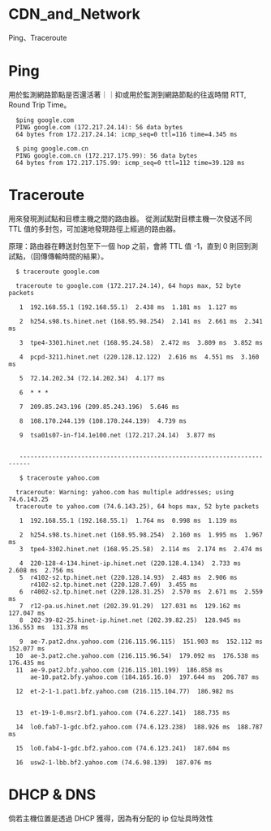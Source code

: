 # CDN_and_Network
Ping、Traceroute


# Ping 

用於監測網路節點是否還活著｜｜抑或用於監測到網路節點的往返時間 RTT, Round Trip Time。

      $ping google.com
      PING google.com (172.217.24.14): 56 data bytes
      64 bytes from 172.217.24.14: icmp_seq=0 ttl=116 time=4.345 ms
      
      $ ping google.com.cn
      PING google.com.cn (172.217.175.99): 56 data bytes
      64 bytes from 172.217.175.99: icmp_seq=0 ttl=112 time=39.128 ms
      

# Traceroute

用來發現測試點和目標主機之間的路由器。
從測試點對目標主機一次發送不同 TTL 值的多封包，可加速地發現路徑上經過的路由器。

原理：路由器在轉送封包至下一個 hop 之前，會將 TTL 值 -1，直到 0 則回到測試點，（回傳傳輸時間的結果）。



      $ traceroute google.com
      
      traceroute to google.com (172.217.24.14), 64 hops max, 52 byte packets
      
       1  192.168.55.1 (192.168.55.1)  2.438 ms  1.181 ms  1.127 ms
       
       2  h254.s98.ts.hinet.net (168.95.98.254)  2.141 ms  2.661 ms  2.341 ms
       
       3  tpe4-3301.hinet.net (168.95.24.58)  2.472 ms  3.809 ms  3.852 ms
       
       4  pcpd-3211.hinet.net (220.128.12.122)  2.616 ms  4.551 ms  3.160 ms
       
       5  72.14.202.34 (72.14.202.34)  4.177 ms

       6  * * *
       
       7  209.85.243.196 (209.85.243.196)  5.646 ms
        
       8  108.170.244.139 (108.170.244.139)  4.739 ms

       9  tsa01s07-in-f14.1e100.net (172.217.24.14)  3.877 ms
       
       
       -------------------------------------------------------------------------
       
       $ traceroute yahoo.com
       
      traceroute: Warning: yahoo.com has multiple addresses; using 74.6.143.25
      traceroute to yahoo.com (74.6.143.25), 64 hops max, 52 byte packets
      
       1  192.168.55.1 (192.168.55.1)  1.764 ms  0.998 ms  1.139 ms
       
       2  h254.s98.ts.hinet.net (168.95.98.254)  2.160 ms  1.995 ms  1.967 ms
       3  tpe4-3302.hinet.net (168.95.25.58)  2.114 ms  2.174 ms  2.474 ms
       
       4  220-128-4-134.hinet-ip.hinet.net (220.128.4.134)  2.733 ms  2.608 ms  2.756 ms
       5  r4102-s2.tp.hinet.net (220.128.14.93)  2.483 ms  2.906 ms
          r4102-s2.tp.hinet.net (220.128.7.69)  3.455 ms
       6  r4002-s2.tp.hinet.net (220.128.31.25)  2.570 ms  2.671 ms  2.559 ms
       7  r12-pa.us.hinet.net (202.39.91.29)  127.031 ms  129.162 ms  127.047 ms
       8  202-39-82-25.hinet-ip.hinet.net (202.39.82.25)  128.945 ms  136.553 ms  131.378 ms
       
       9  ae-7.pat2.dnx.yahoo.com (216.115.96.115)  151.903 ms  152.112 ms  152.077 ms
      10  ae-3.pat2.che.yahoo.com (216.115.96.54)  179.092 ms  176.538 ms  176.435 ms
      11  ae-9.pat2.bfz.yahoo.com (216.115.101.199)  186.858 ms
          ae-10.pat2.bfy.yahoo.com (184.165.16.0)  197.644 ms  206.787 ms
          
      12  et-2-1-1.pat1.bfz.yahoo.com (216.115.104.77)  186.982 ms
      
          
      13  et-19-1-0.msr2.bf1.yahoo.com (74.6.227.141)  188.735 ms

      14  lo0.fab7-1-gdc.bf2.yahoo.com (74.6.123.238)  188.926 ms  188.787 ms
          
      15  lo0.fab4-1-gdc.bf2.yahoo.com (74.6.123.241)  187.604 ms
         
      16  usw2-1-lbb.bf2.yahoo.com (74.6.98.139)  187.076 ms
         

# DHCP & DNS 

倘若主機位置是透過 DHCP 獲得，因為有分配的 ip 位址具時效性
